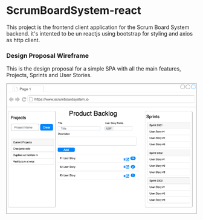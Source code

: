 # ScrumBoardSystem-react
This project is the frontend client application for the Scrum Board System backend.
it's intented to be un reactjs using bootstrap for styling and axios as http client.

### Design Proposal Wireframe
 This is the design proposal for a simple SPA with all the main features, Projects, Sprints and User Stories.

 ![Design proposal wireframe](./images/Design.png )